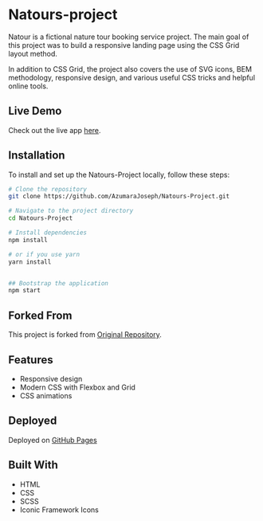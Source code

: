 # Natours-project
Natour is a fictional nature tour booking service project. The main goal of this project was to build a responsive landing page using the CSS Grid layout method.

In addition to CSS Grid, the project also covers the use of SVG icons, BEM methodology, responsive design, and various useful CSS tricks and helpful online tools.

## Live Demo
Check out the live app [here](https://natours.netlify.app/).

## Installation
To install and set up the Natours-Project locally, follow these steps:

```bash
# Clone the repository
git clone https://github.com/AzumaraJoseph/Natours-Project.git

# Navigate to the project directory
cd Natours-Project

# Install dependencies
npm install

# or if you use yarn
yarn install


## Bootstrap the application
npm start
```


## Forked From
This project is forked from [Original Repository](https://github.com/jonasschmedtmann/advanced-css-course/tree/master/Natours).

## Features
- Responsive design
- Modern CSS with Flexbox and Grid
- CSS animations

## Deployed

Deployed on [GitHub Pages](https://AzumaraJoseph.github.io/Natours-Project)


## Built With
- HTML
- CSS
- SCSS
- Iconic Framework Icons